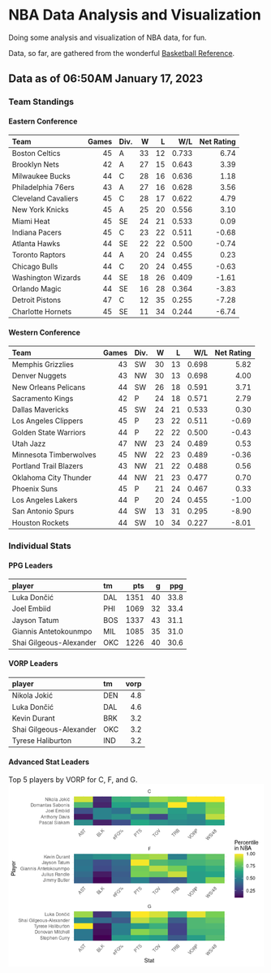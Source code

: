 # NBA Data Analysis and Visualization

Doing some analysis and visualization of NBA data, for fun.

Data, so far, are gathered from the wonderful [Basketball
Reference](https://www.basketball-reference.com/).

## Data as of 06:50AM January 17, 2023

### Team Standings

#### Eastern Conference

| Team                | Games | Div. |   W |   L |   W/L | Net Rating |
|:--------------------|------:|:-----|----:|----:|------:|-----------:|
| Boston Celtics      |    45 | A    |  33 |  12 | 0.733 |       6.74 |
| Brooklyn Nets       |    42 | A    |  27 |  15 | 0.643 |       3.39 |
| Milwaukee Bucks     |    44 | C    |  28 |  16 | 0.636 |       1.18 |
| Philadelphia 76ers  |    43 | A    |  27 |  16 | 0.628 |       3.56 |
| Cleveland Cavaliers |    45 | C    |  28 |  17 | 0.622 |       4.79 |
| New York Knicks     |    45 | A    |  25 |  20 | 0.556 |       3.10 |
| Miami Heat          |    45 | SE   |  24 |  21 | 0.533 |       0.09 |
| Indiana Pacers      |    45 | C    |  23 |  22 | 0.511 |      -0.68 |
| Atlanta Hawks       |    44 | SE   |  22 |  22 | 0.500 |      -0.74 |
| Toronto Raptors     |    44 | A    |  20 |  24 | 0.455 |       0.23 |
| Chicago Bulls       |    44 | C    |  20 |  24 | 0.455 |      -0.63 |
| Washington Wizards  |    44 | SE   |  18 |  26 | 0.409 |      -1.61 |
| Orlando Magic       |    44 | SE   |  16 |  28 | 0.364 |      -3.83 |
| Detroit Pistons     |    47 | C    |  12 |  35 | 0.255 |      -7.28 |
| Charlotte Hornets   |    45 | SE   |  11 |  34 | 0.244 |      -6.74 |

#### Western Conference

| Team                   | Games | Div. |   W |   L |   W/L | Net Rating |
|:-----------------------|------:|:-----|----:|----:|------:|-----------:|
| Memphis Grizzlies      |    43 | SW   |  30 |  13 | 0.698 |       5.82 |
| Denver Nuggets         |    43 | NW   |  30 |  13 | 0.698 |       4.00 |
| New Orleans Pelicans   |    44 | SW   |  26 |  18 | 0.591 |       3.71 |
| Sacramento Kings       |    42 | P    |  24 |  18 | 0.571 |       2.79 |
| Dallas Mavericks       |    45 | SW   |  24 |  21 | 0.533 |       0.30 |
| Los Angeles Clippers   |    45 | P    |  23 |  22 | 0.511 |      -0.69 |
| Golden State Warriors  |    44 | P    |  22 |  22 | 0.500 |      -0.43 |
| Utah Jazz              |    47 | NW   |  23 |  24 | 0.489 |       0.53 |
| Minnesota Timberwolves |    45 | NW   |  22 |  23 | 0.489 |      -0.36 |
| Portland Trail Blazers |    43 | NW   |  21 |  22 | 0.488 |       0.56 |
| Oklahoma City Thunder  |    44 | NW   |  21 |  23 | 0.477 |       0.70 |
| Phoenix Suns           |    45 | P    |  21 |  24 | 0.467 |       0.33 |
| Los Angeles Lakers     |    44 | P    |  20 |  24 | 0.455 |      -1.00 |
| San Antonio Spurs      |    44 | SW   |  13 |  31 | 0.295 |      -8.90 |
| Houston Rockets        |    44 | SW   |  10 |  34 | 0.227 |      -8.01 |

### Individual Stats

#### PPG Leaders

| player                  | tm  |  pts |   g |  ppg |
|:------------------------|:----|-----:|----:|-----:|
| Luka Dončić             | DAL | 1351 |  40 | 33.8 |
| Joel Embiid             | PHI | 1069 |  32 | 33.4 |
| Jayson Tatum            | BOS | 1337 |  43 | 31.1 |
| Giannis Antetokounmpo   | MIL | 1085 |  35 | 31.0 |
| Shai Gilgeous-Alexander | OKC | 1226 |  40 | 30.6 |

#### VORP Leaders

| player                  | tm  | vorp |
|:------------------------|:----|-----:|
| Nikola Jokić            | DEN |  4.8 |
| Luka Dončić             | DAL |  4.6 |
| Kevin Durant            | BRK |  3.2 |
| Shai Gilgeous-Alexander | OKC |  3.2 |
| Tyrese Haliburton       | IND |  3.2 |

#### Advanced Stat Leaders

Top 5 players by VORP for C, F, and G.
![](README_files/figure-gfm/README-unnamed-chunk-7-1.png)<!-- -->
